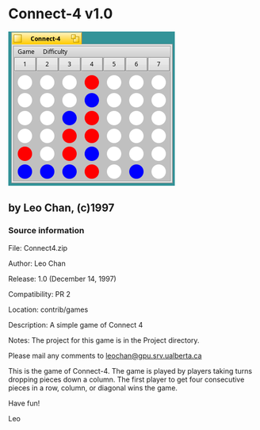 # Connect-4 v1.0

![screenshot](screenshot.png)

## by Leo Chan, (c)1997

### Source information
File: Connect4.zip

Author: Leo Chan

Release: 1.0 (December 14, 1997)

Compatibility: PR 2

Location: contrib/games

Description: A simple game of Connect 4

Notes: The project for this game is in the Project directory.


Please mail any comments to leochan@gpu.srv.ualberta.ca

This is the game of Connect-4.  The game is played by players taking turns dropping pieces down a column.  The first player to get four consecutive pieces in a row, column, or diagonal wins the game.

Have fun!

Leo 
